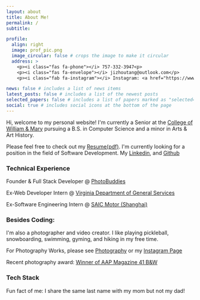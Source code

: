 ```yaml
---
layout: about
title: About Me!
permalink: /
subtitle:

profile:
  align: right
  image: prof_pic.png
  image_circular: false # crops the image to make it circular
  address: >
    <p><i class="fas fa-phone"></i> 757-332-3947<p>
    <p><i class="fas fa-envelope"></i> jizhoutang@outlook.com</p>
    <p><i class="fab fa-instagram"></i> Instagram: <a href="https://www.instagram.com/ctphotography77/">@ctphotography77</a></p>

news: false # includes a list of news items
latest_posts: false # includes a list of the newest posts
selected_papers: false # includes a list of papers marked as "selected={true}"
social: true # includes social icons at the bottom of the page
---
```


Hi, welcome to my personal website! I'm currently a Senior at the <a href='https://www.wm.edu/'>College of William & Mary</a> pursuing a B.S. in Computer Science and a minor in Arts & Art History.

Please feel free to check out my <a href="/assets/pdf/Colin_Tang_NG_resume_10.23.pdf" target="_blank">Resume(pdf)</a>. I'm currently looking for a position in the field of Software Development. My [<i class="fab fa-linkedin"></i> Linkedin](https://www.linkedin.com/in/colin-tang-983771180/), and [<i class="fab fa-github"></i> Github](https://github.com/CTlandu)

### <i class="fas fa-laptop-code"></i> Technical Experience

Founder & Full Stack Developer @ [PhotoBuddies](https://www.photobuddies.org)

Ex-Web Developer Intern @ [Virginia Department of General Services](https://dgs.virginia.gov/division-of-consolidated-laboratory-services)

Ex-Software Engineering Intern @ [SAIC Motor (Shanghai)](https://www.saicmotor.com/english/index.shtml)

### <i class="fas fa-heart"></i> Besides Coding:

I'm also a <i class="fas fa-camera"></i> photographer and video creator. I like playing <i class="fas fa-table-tennis"></i> pickleball, <i class="fas fa-snowboarding"></i> snowboarding, <i class="fas fa-swimmer"></i> swimming, <i class="fas fa-dumbbell"></i> gyming, and <i class="fas fa-hiking"></i> hiking in my free time.

For Photography Works, please see [<i class="fas fa-images"></i> Photography](/photography) or my [<i class="fab fa-instagram"></i> Instagram Page](https://www.instagram.com/ctphotography77/)

Recent photography award: [<i class="fas fa-award"></i> Winner of AAP Magazine 41 B&W](https://www.instagram.com/p/C_twhg3oUM2/?igsh=MWt5MjVlMmJlbmZuNA==)

<!-- Tech Stack Section -->

### Tech Stack

<p align="left">
  <i class="fab fa-python fa-3x" style="color: #3776ab;"></i> <!-- Python -->
  <i class="fab fa-js-square fa-3x" style="color: #f7df1e;"></i> <!-- JavaScript -->
  <i class="fab fa-node-js fa-3x" style="color: #339933;"></i> <!-- Node.js -->
  <i class="fas fa-database fa-3x" style="color: #47A248;"></i> <!-- MongoDB -->
  <i class="fab fa-react fa-3x" style="color: #61dafb;"></i> <!-- React.js -->
  <i class="fab fa-docker fa-3x" style="color: #2496ed;"></i> <!-- Docker -->
  <i class="fas fa-wind fa-3x" style="color: #38b2ac;"></i> <!-- TailwindCSS -->
  <i class="fab fa-git-alt fa-3x" style="color: #f05032;"></i> <!-- Git -->
  <i class="fab fa-java fa-3x" style="color: #5382a1;"></i> <!-- Java -->
  <i class="fab fa-linux fa-3x" style="color: #FCC624;"></i> <!-- Linux/Unix -->
  <i class="fab fa-aws fa-3x" style="color: #FF9900;"></i> <!-- AWS -->
  <i class="fab fa-figma fa-3x" style="color: #F24E1E;"></i> <!-- Figma -->
</p>

Fun fact of me:
I share the same last name with my mom but not my dad!

<!-- Write your biography here. Tell the world about yourself. Link to your favorite [subreddit](http://wm.edu). You can put a picture in, too. The code is already in, just name your picture `prof_pic.jpg` and put it in the `img/` folder. -->

<!-- Put your address / P.O. box / other info right below your picture. You can also disable any of these elements by editing `profile` property of the YAML header of your `_pages/about.md`. Edit `_bibliography/papers.bib` and Jekyll will render your [publications page](/al-folio/publications/) automatically. -->

<!-- Link to your social media connections, too. This theme is set up to use [Font Awesome icons](http://fortawesome.github.io/Font-Awesome/) and [Academicons](https://jpswalsh.github.io/academicons/), like the ones below. Add your Facebook, Twitter, LinkedIn, Google Scholar, or just disable all of them. -->
